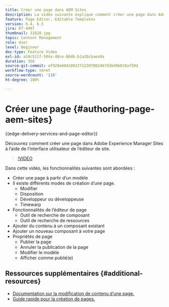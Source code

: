 ```yaml
---
title: Créer une page dans AEM Sites
description: La vidéo suivante explique comment créer une page dans Adobe Experience Manager Sites à l’aide de l’interface utilisateur de l’éditeur de site.
feature: Page Editor, Editable Templates
version: 6.4, 6.5
jira: KT-4497
thumbnail: 31828.jpg
topic: Content Management
role: User
level: Beginner
doc-type: Feature Video
exl-id: a14c511f-504a-48ce-864b-b1a30cbaea9a
duration: 356
source-git-commit: af928e60410022f12207082467d3bd9b818af59d
workflow-type: tm+mt
source-wordcount: '118'
ht-degree: 100%

---
```


# Créer une page {#authoring-page-aem-sites}

{{edge-delivery-services-and-page-editor}}

Découvrez comment créer une page dans Adobe Experience Manager Sites à l’aide de l’interface utilisateur de l’éditeur de site.

>[!VIDEO](https://video.tv.adobe.com/v/31828?quality=12&learn=on)

Dans cette vidéo, les fonctionnalités suivantes sont abordées :

* Créer une page à partir d’un modèle
* Il existe différents modes de création d’une page.
   * Modifier
   * Disposition
   * Développeur ou développeuse
   * Timewarp
* Fonctionnalités de l’éditeur de page
   * Outil de recherche de composant
   * Outil de recherche de ressources
* Ajouter du contenu à un composant existant
* Ajouter un nouveau composant à votre page
* Propriétés de page
   * Publier la page
   * Annuler la publication de la page
   * Modifier le modèle
   * Afficher comme publié(e)

## Ressources supplémentaires {#additional-resources}

* [Documentation sur la modification de contenu d’une page.](https://experienceleague.adobe.com/docs/experience-manager-cloud-service/sites/authoring/fundamentals/editing-content.html?lang=fr)
* [Guide rapide pour la création de pages.](https://experienceleague.adobe.com/docs/experience-manager-cloud-service/sites/authoring/getting-started/quick-start.html?lang=fr)

